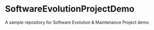 # SoftwareEvolutionProjectDemo
A sample repository for Software Evolution &amp; Maintenance Project demo
